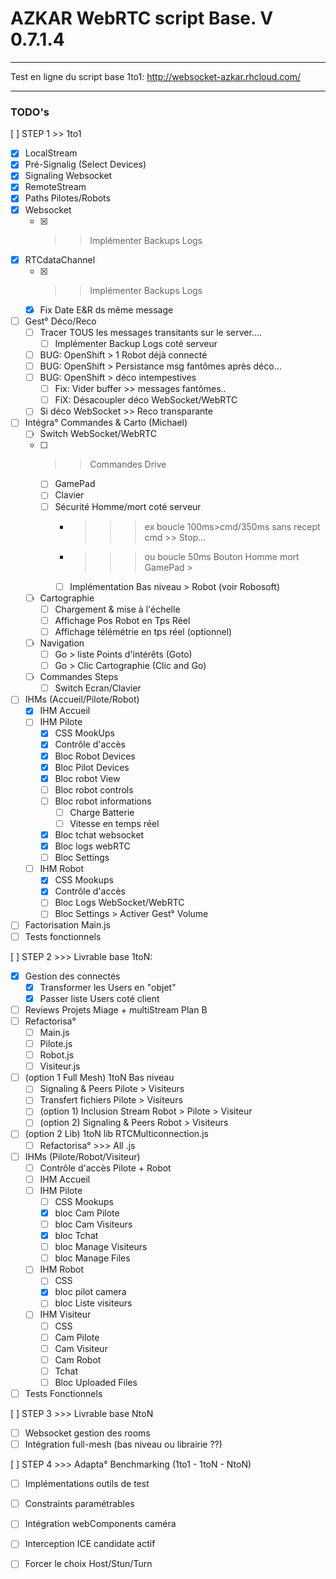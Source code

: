 # AZKAR WebRTC script Base. V 0.7.1.4
------------------------------------------------------------

Test en ligne du script base 1to1:
http://websocket-azkar.rhcloud.com/

------------------------------------------------------------

### TODO's

[ ] STEP 1 >> 1to1
- [x] LocalStream
- [x] Pré-Signalig (Select Devices)
- [x] Signaling Websocket
- [x] RemoteStream
- [x] Paths Pilotes/Robots
- [X] Websocket
    - [X] >> Implémenter Backups Logs
- [X] RTCdataChannel
    - [X] >> Implémenter Backups Logs
    - [X] Fix Date E&R ds même message
- [ ] Gest° Déco/Reco
    - [ ] Tracer TOUS les messages transitants sur le server....
        - [ ] Implémenter Backup Logs coté serveur 
    - [ ] BUG: OpenShift > 1 Robot déjà connecté
    - [ ] BUG: OpenShift > Persistance msg fantômes après déco...
    - [ ] BUG: OpenShift > déco intempestives
        - [ ] Fix: Vider buffer >> messages fantômes..
        - [ ] FiX: Désacoupler déco WebSocket/WebRTC
    - [ ] Si déco WebSocket >> Reco transparante   
- [ ] Intégra° Commandes & Carto (Michael)
    - [ ] Switch WebSocket/WebRTC
    - [ ] >> Commandes Drive
        - [ ] GamePad
        - [ ] Clavier
        - [ ] Sécurité Homme/mort coté serveur
            - >>> ex boucle 100ms>cmd/350ms sans recept cmd >> Stop...
            - >>> ou boucle 50ms Bouton Homme mort GamePad >
            - [ ] Implémentation Bas niveau > Robot (voir Robosoft)
    - [ ] Cartographie
        - [ ] Chargement & mise à l'échelle 
        - [ ] Affichage Pos Robot en Tps Réel
        - [ ] Affichage télémétrie en tps réel (optionnel)
    - [ ] Navigation 
        - [ ] Go > liste Points d'intérêts (Goto)
        - [ ] Go > Clic Cartographie (Clic and Go)
    - [ ] Commandes Steps
        - [ ] Switch Ecran/Clavier
- [ ] IHMs (Accueil/Pilote/Robot)
    - [x] IHM Accueil
    - [ ] IHM Pilote
        - [x] CSS MookUps 
        - [x] Contrôle d'accès
        - [x] Bloc Robot Devices
        - [x] Bloc Pilot Devices
        - [x] Bloc robot View
        - [ ] Bloc robot controls 
        - [ ] Bloc robot informations
            - [ ] Charge Batterie
            - [ ] Vitesse en temps réel
        - [x] Bloc tchat websocket
        - [X] Bloc logs webRTC
        - [ ] Bloc Settings 
    - [ ] IHM Robot
        - [X] CSS Mookups
        - [x] Contrôle d'accès
        - [ ] Bloc Logs WebSocket/WebRTC
        - [ ] Bloc Settings > Activer Gest° Volume
- [ ] Factorisation Main.js
- [ ] Tests fonctionnels

[ ] STEP 2 >>> Livrable base 1toN:
- [x] Gestion des connectés
	- [X] Transformer les Users en "objet"
	- [x] Passer liste Users coté client
- [ ] Reviews Projets Miage + multiStream Plan B
- [ ] Refactorisa°
    - [ ] Main.js
    - [ ] Pilote.js
    - [ ] Robot.js
    - [ ] Visiteur.js
- [ ] (option 1 Full Mesh) 1toN Bas niveau
    - [ ] Signaling & Peers Pilote > Visiteurs
    - [ ] Transfert fichiers Pilote > Visiteurs
    - [ ] (option 1) Inclusion Stream Robot > Pilote > Visiteur
    - [ ] (option 2) Signaling & Peers Robot > Visiteurs
- [ ] (option 2 Lib) 1toN lib RTCMulticonnection.js
    - [ ] Refactorisa° >>> All .js
- [ ] IHMs (Pilote/Robot/Visiteur)
    - [ ] Contrôle d'accès Pilote + Robot
    - [ ] IHM Accueil
    - [ ] IHM Pilote 
        - [ ] CSS Mookups
        - [x] bloc Cam Pilote
        - [ ] bloc Cam Visiteurs
        - [x] bloc Tchat
        - [ ] bloc Manage Visiteurs
        - [ ] bloc Manage Files
    - [ ] IHM Robot 
        - [ ] CSS
        - [x] bloc pilot camera
        - [ ] bloc Liste visiteurs
    - [ ] IHM Visiteur 
        - [ ] CSS
        - [ ] Cam Pilote
        - [ ] Cam Visiteur
        - [ ] Cam Robot
        - [ ] Tchat
        - [ ] Bloc Uploaded Files
- [ ] Tests Fonctionnels

[ ] STEP 3 >>> Livrable base NtoN
- [ ] Websocket gestion des rooms
- [ ] Intégration full-mesh (bas niveau ou librairie ??)

[ ] STEP 4 >>> Adapta° Benchmarking (1to1 - 1toN - NtoN)
- [ ] Implémentations outils de test
- [ ] Constraints paramétrables
- [ ] Intégration webComponents caméra
- [ ] Interception ICE candidate actif
- [ ] Forcer le choix Host/Stun/Turn



